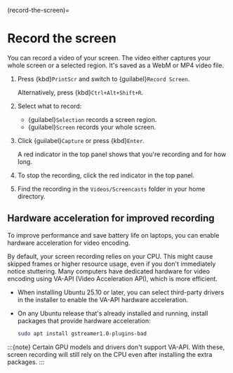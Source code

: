 (record-the-screen)=
# Record the screen

You can record a video of your screen. The video either captures your whole screen or a selected region. It's saved as a WebM or MP4 video file.

1. Press {kbd}`PrintScr` and switch to {guilabel}`Record Screen`.

    Alternatively, press {kbd}`Ctrl+Alt+Shift+R`.

2. Select what to record:

    * {guilabel}`Selection` records a screen region.
    * {guilabel}`Screen` records your whole screen.

3. Click {guilabel}`Capture` or press {kbd}`Enter`.

    A red indicator in the top panel shows that you're recording and for how long.

4. To stop the recording, click the red indicator in the top panel.

5. Find the recording in the `Videos/Screencasts` folder in your home directory.


## Hardware acceleration for improved recording

To improve performance and save battery life on laptops, you can enable hardware acceleration for video encoding.

By default, your screen recording relies on your CPU. This might cause skipped frames or higher resource usage, even if you don't immediately notice stuttering. Many computers have dedicated hardware for video encoding using VA-API (Video Acceleration API), which is more efficient.

* When installing Ubuntu 25.10 or later, you can select third-party drivers in the installer to enable the VA-API hardware acceleration.

* On any Ubuntu release that's already installed and running, install packages that provide hardware acceleration:

    ```bash
    sudo apt install gstreamer1.0-plugins-bad
    ```

:::{note}
Certain GPU models and drivers don't support VA-API. With these, screen recording will still rely on the CPU even after installing the extra packages.
:::

